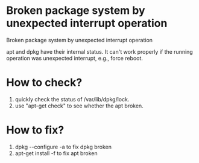 # Broken package system by unexpected interrupt operation

Broken package system by unexpected interrupt operation

apt and dpkg have their internal status. It can't work
properly if the running operation was unexpected interrupt,
e.g., force reboot.

# How to check?

1. quickly check the status of /var/lib/dpkg/lock.
2. use "apt-get check" to see whether the apt broken.



# How to fix?

1. dpkg --configure -a to fix dpkg broken
2. apt-get install -f to fix apt broken


